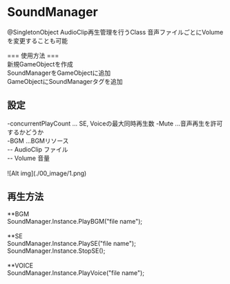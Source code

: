 SoundManager
============
@SingletonObject
AudioClip再生管理を行うClass
音声ファイルごとにVolumeを変更することも可能



=== 使用方法 ===　<br/>
新規GameObjectを作成 <br/>
SoundManagerをGameObjectに追加 <br/>
GameObjectにSoundManagerタグを追加 <br/>


<h2>設定</h2>
-concurrentPlayCount ... SE, Voiceの最大同時再生数
-Mute ...音声再生を許可するかどうか<br/>
-BGM  ...BGMリソース<br/>
-- AudioClip ファイル<br/>
-- Volume    音量<br/>
<br/>
![Alt img](./00_image/1.png)
<br/>
<h2>再生方法</h2>
**BGM<br/>
SoundManager.Instance.PlayBGM("file name");<br/>
<br/>
**SE<br/>
SoundManager.Instance.PlaySE("file name");<br/>
SoundManager.Instance.StopSE();<br/>
<br/>
**VOICE<br/>
SoundManager.Instance.PlayVoice("file name");<br/>
